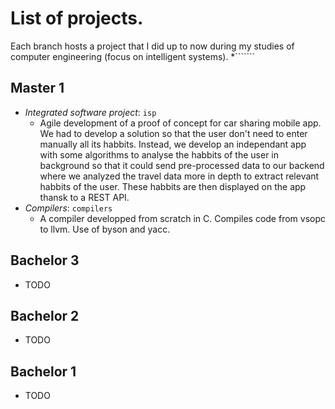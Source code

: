 # List of projects.


Each branch hosts a project that I did up to now during my studies of computer engineering (focus on intelligent systems).
*```````
## Master 1

* *Integrated software project*:  ```isp```
    * Agile development of a proof of concept for car sharing mobile app. We had to develop a solution so that the user don't need to enter manually all its habbits. Instead, we develop an independant app with some algorithms to analyse the habbits of the user in background so that it could send pre-processed data to our backend where we analyzed the travel data more in depth to extract relevant habbits of the user. These habbits are then displayed on the app thansk to a REST API.
* *Compilers*: ```compilers```
    * A compiler developped from scratch in C. Compiles code from vsopc to llvm. Use of byson and yacc.



## Bachelor 3
* TODO

## Bachelor 2

* TODO
## Bachelor 1

* TODO
